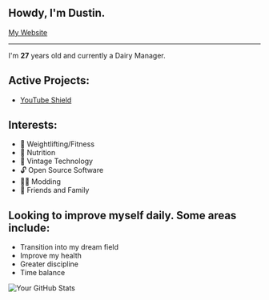 ## Howdy, I'm **Dustin**.

[My Website](https://dustinp.me)
<!--
**kirigaine/kirigaine** is a ✨ _special_ ✨ repository because its `README.md` (this file) appears on your GitHub profile.

Here are some ideas to get you started:

- 🔭 I’m currently working on ...
- 🌱 I’m currently learning ...
- 👯 I’m looking to collaborate on ...
- 🤔 I’m looking for help with ...
- 💬 Ask me about ...
- 📫 How to reach me: ...
- 😄 Pronouns: ...
- ⚡ Fun fact: ...
-->

---
I'm **27** years old and currently a Dairy Manager.

## Active Projects:
- [YouTube Shield](https://github.com/kirigaine/YouTube-Shield)

## Interests:
- 💪 Weightlifting/Fitness 
- 🥚 Nutrition 
- 💾 Vintage Technology 
- 🔓 Open Source Software 
- 🏴‍☠️ Modding 
- 🖖 Friends and Family 

## Looking to improve myself daily. Some areas include:
 - Transition into my dream field
 - Improve my health
 - Greater discipline
 - Time balance

![Your GitHub Stats](https://github-readme-stats.vercel.app/api?username=kirigaine&show_icons=true&theme=dark)


